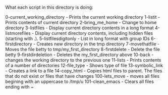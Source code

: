 What each script in this directory is doing:

0-current_working_directory - Prints the current working directory
1-listit - Prints contents of current directory
2-bring_me_home - Change to home directory
3-listfiles - Display current directory contents in a long format
4-listmorefiles - Display current directory contents, including hidden files (starting with .). 
5-listfilesdigitonly - List in long format with group IDs
6-firstdirectory - Creates new directory in the tmp directory
7-movethatfile - Moves the file betty to tmp/my_first_directory
8-firstdelete - Delete the file betty
9-firstdirdeletion - Deletes the my_first_directory above
10-back - changes the working directory to the previous one
11-lists - Prints contents of a number of directories
12-file_type - Shows type of file
13-symbolic_link - Creates a link to a file
14-copy_html - Copies html files to parent. The files that do not exist or files that have changes
100-lets_move - moves all files begining with an uppercase to /tmp/u
101-clean_emacs - Clears all files ending with ~
